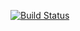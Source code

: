 [![Build Status](https://travis-ci.org/Ivpion/ToDoHomework.svg?branch=master)](https://travis-ci.org/Ivpion/ToDoHomework)